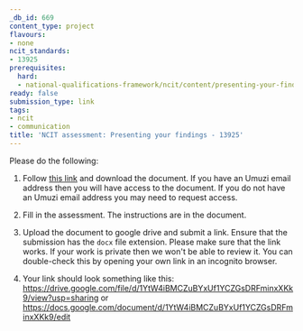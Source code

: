 ```yaml
---
_db_id: 669
content_type: project
flavours:
- none
ncit_standards:
- 13925
prerequisites:
  hard:
  - national-qualifications-framework/ncit/content/presenting-your-findings
ready: false
submission_type: link
tags:
- ncit
- communication
title: 'NCIT assessment: Presenting your findings - 13925'
---
```


Please do the following:

1. Follow [this link](https://drive.google.com/file/d/1OPQC-61mmgjX1sH4i2LGynDKAtv9P3CI/view?usp=sharing) and download the document. If you have an Umuzi email address then you will have access to the document. If you do not have an Umuzi email address you may need to request access.

2. Fill in the assessment. The instructions are in the document. 
   
3. Upload the document to google drive and submit a link. Ensure that the submission has the `docx` file extension. Please make sure that the link works. If your work is private then we won't be able to review it. You can double-check this by opening your own link in an incognito browser.  

4. Your link should look something like this:
https://drive.google.com/file/d/1YtW4iBMCZuBYxUf1YCZGsDRFminxXKk9/view?usp=sharing or https://docs.google.com/document/d/1YtW4iBMCZuBYxUf1YCZGsDRFminxXKk9/edit